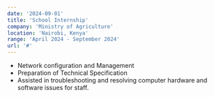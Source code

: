 ```yaml
---
date: '2024-09-01'
title: 'School Internship'
company: 'Ministry of Agriculture'
location: 'Nairobi, Kenya'
range: 'April 2024 - September 2024'
url: '#'
---
```


- Network configuration and Management
- Preparation of Technical Specification
- Assisted in troubleshooting and resolving computer   hardware and software issues for staff.
